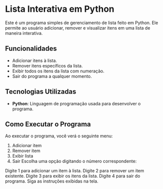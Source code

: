 # Lista Interativa em Python

Este é um programa simples de gerenciamento de lista feito em Python. Ele permite ao usuário adicionar, remover e visualizar itens em uma lista de maneira interativa.

## Funcionalidades

- Adicionar itens à lista.
- Remover itens específicos da lista.
- Exibir todos os itens da lista com numeração.
- Sair do programa a qualquer momento.

## Tecnologias Utilizadas

- **Python**: Linguagem de programação usada para desenvolver o programa.

## Como Executar o Programa

Ao executar o programa, você verá o seguinte menu:

1. Adicionar item
2. Remover item
3. Exibir lista
4. Sair
Escolha uma opção digitando o número correspondente:

Digite 1 para adicionar um item à lista.
Digite 2 para remover um item existente.
Digite 3 para exibir os itens da lista.
Digite 4 para sair do programa.
Siga as instruções exibidas na tela.
